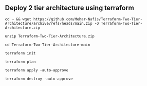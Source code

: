 ## Deploy 2 tier architecture using terraform

```
cd ~ && wget https://github.com/Mehar-Nafis/Terraform-Two-Tier-Architecture/archive/refs/heads/main.zip -O Terraform-Two-Tier-Architecture.zip
```
```
unzip Terraform-Two-Tier-Architecture.zip
```
```
cd Terraform-Two-Tier-Architecture-main
```
```
terraform init
```
```
terraform plan
```
```
terraform apply -auto-approve
```
```
terraform destroy -auto-approve
```
